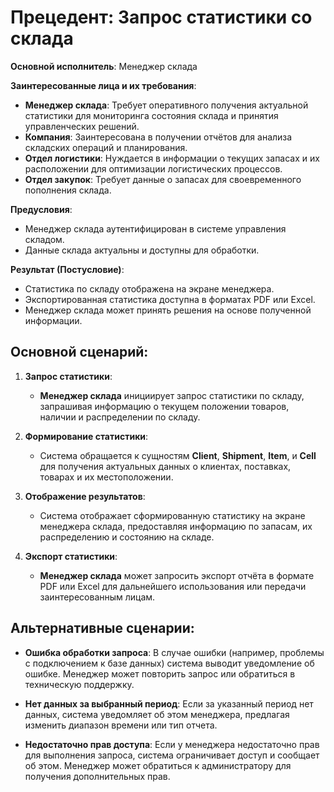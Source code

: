 # Прецедент: Запрос статистики со склада

**Основной исполнитель**: Менеджер склада

**Заинтересованные лица и их требования**:
- **Менеджер склада**: Требует оперативного получения актуальной статистики для мониторинга состояния склада и принятия управленческих решений.
- **Компания**: Заинтересована в получении отчётов для анализа складских операций и планирования.
- **Отдел логистики**: Нуждается в информации о текущих запасах и их расположении для оптимизации логистических процессов.
- **Отдел закупок**: Требует данные о запасах для своевременного пополнения склада.

**Предусловия**:
- Менеджер склада аутентифицирован в системе управления складом.
- Данные склада актуальны и доступны для обработки.

**Результат (Постусловие)**:
- Статистика по складу отображена на экране менеджера.
- Экспортированная статистика доступна в форматах PDF или Excel.
- Менеджер склада может принять решения на основе полученной информации.

## Основной сценарий:

1. **Запрос статистики**:
    - **Менеджер склада** инициирует запрос статистики по складу, запрашивая информацию о текущем положении товаров, наличии и распределении по складу.

2. **Формирование статистики**:
    - Система обращается к сущностям **Client**, **Shipment**, **Item**, и **Cell** для получения актуальных данных о клиентах, поставках, товарах и их местоположении.

3. **Отображение результатов**:
    - Система отображает сформированную статистику на экране менеджера склада, предоставляя информацию по запасам, их распределению и состоянию на складе.

4. **Экспорт статистики**:
    - **Менеджер склада** может запросить экспорт отчёта в формате PDF или Excel для дальнейшего использования или передачи заинтересованным лицам.

## Альтернативные сценарии:

- **Ошибка обработки запроса**: В случае ошибки (например, проблемы с подключением к базе данных) система выводит уведомление об ошибке. Менеджер может повторить запрос или обратиться в техническую поддержку.
  
- **Нет данных за выбранный период**: Если за указанный период нет данных, система уведомляет об этом менеджера, предлагая изменить диапазон времени или тип отчета.

- **Недостаточно прав доступа**: Если у менеджера недостаточно прав для выполнения запроса, система ограничивает доступ и сообщает об этом. Менеджер может обратиться к администратору для получения дополнительных прав.

